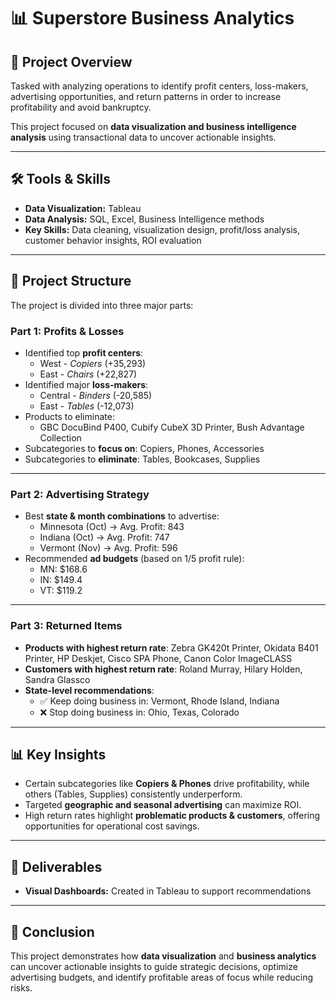 # 📊 Superstore Business Analytics 

## 📌 Project Overview
Tasked with analyzing operations to identify profit centers, loss-makers, advertising opportunities, and return patterns in order to increase profitability and avoid bankruptcy.  

This project focused on **data visualization and business intelligence analysis** using transactional data to uncover actionable insights.  

---

## 🛠️ Tools & Skills
- **Data Visualization:** Tableau
- **Data Analysis:** SQL, Excel, Business Intelligence methods
- **Key Skills:** Data cleaning, visualization design, profit/loss analysis, customer behavior insights, ROI evaluation  

---

## 📂 Project Structure
The project is divided into three major parts:

### **Part 1: Profits & Losses**
- Identified top **profit centers**:  
  - West - *Copiers* (+35,293)  
  - East - *Chairs* (+22,827)  
- Identified major **loss-makers**:  
  - Central - *Binders* (-20,585)  
  - East - *Tables* (-12,073)  
- Products to eliminate:  
  - GBC DocuBind P400, Cubify CubeX 3D Printer, Bush Advantage Collection  
- Subcategories to **focus on**: Copiers, Phones, Accessories  
- Subcategories to **eliminate**: Tables, Bookcases, Supplies

---

### **Part 2: Advertising Strategy**
- Best **state & month combinations** to advertise:  
  - Minnesota (Oct) → Avg. Profit: 843  
  - Indiana (Oct) → Avg. Profit: 747  
  - Vermont (Nov) → Avg. Profit: 596  
- Recommended **ad budgets** (based on 1/5 profit rule):  
  - MN: $168.6  
  - IN: $149.4  
  - VT: $119.2

---

### **Part 3: Returned Items**
- **Products with highest return rate**: Zebra GK420t Printer, Okidata B401 Printer, HP Deskjet, Cisco SPA Phone, Canon Color ImageCLASS  
- **Customers with highest return rate**: Roland Murray, Hilary Holden, Sandra Glassco  
- **State-level recommendations**:  
  - ✅ Keep doing business in: Vermont, Rhode Island, Indiana  
  - ❌ Stop doing business in: Ohio, Texas, Colorado

---

## 📊 Key Insights
- Certain subcategories like **Copiers & Phones** drive profitability, while others (Tables, Supplies) consistently underperform.  
- Targeted **geographic and seasonal advertising** can maximize ROI.  
- High return rates highlight **problematic products & customers**, offering opportunities for operational cost savings.  

---

## 📁 Deliverables
- **Visual Dashboards:** Created in Tableau to support recommendations  

---

## 🚀 Conclusion
This project demonstrates how **data visualization** and **business analytics** can uncover actionable insights to guide strategic decisions, optimize advertising budgets, and identify profitable areas of focus while reducing risks.  
